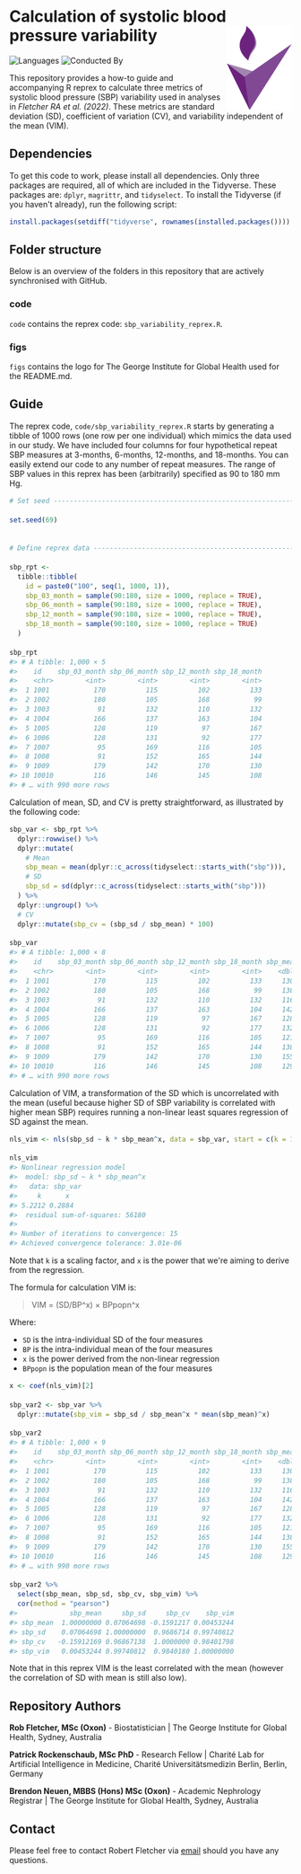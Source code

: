 # Calculation of systolic blood pressure variability <a href='https://www.georgeinstitute.org'><img src='figs/tgi.png' align="right" height="150" /></a>

<!-- badges: start -->
![Languages](https://img.shields.io/badge/Languages-R-6498d3)
![Conducted By](https://img.shields.io/badge/Conducted%20By-The%20George%20Institute%20for%20Global%20Health-72297c)
<!-- badges: end -->

This repository provides a how-to guide and accompanying R reprex to calculate three metrics of systolic blood pressure (SBP) variability used in analyses in *Fletcher RA et al. (2022)*. These metrics are standard deviation (SD), coefficient of variation (CV), and variability independent of the mean (VIM).


## Dependencies

To get this code to work, please install all dependencies. Only three packages are required, all of which are included in the Tidyverse. These packages are: `dplyr`, `magrittr`, and `tidyselect`. To install the Tidyverse (if you haven't already), run the following script:

``` r
install.packages(setdiff("tidyverse", rownames(installed.packages())))
```

## Folder structure

Below is an overview of the folders in this repository that are actively synchronised with GitHub.

### code

`code` contains the reprex code: `sbp_variability_reprex.R`.

### figs

`figs` contains the logo for The George Institute for Global Health used for the README.md.


## Guide

The reprex code, `code/sbp_variability_reprex.R` starts by generating a tibble of 1000 rows (one row per one individual) which mimics the data used in our study. We have included four columns for four hypothetical repeat SBP measures at 3-months, 6-months, 12-months, and 18-months. You can easily extend our code to any number of repeat measures. The range of SBP values in this reprex has been (arbitrarily) specified as 90 to 180 mm Hg. 

``` r
# Set seed ----------------------------------------------------------------

set.seed(69)


# Define reprex data ------------------------------------------------------

sbp_rpt <- 
  tibble::tibble( 
    id = paste0("100", seq(1, 1000, 1)),
    sbp_03_month = sample(90:180, size = 1000, replace = TRUE),
    sbp_06_month = sample(90:180, size = 1000, replace = TRUE),
    sbp_12_month = sample(90:180, size = 1000, replace = TRUE),
    sbp_18_month = sample(90:180, size = 1000, replace = TRUE)
  )

sbp_rpt
#> # A tibble: 1,000 × 5
#>    id    sbp_03_month sbp_06_month sbp_12_month sbp_18_month
#>    <chr>        <int>        <int>        <int>        <int>
#>  1 1001           170          115          102          133
#>  2 1002           180          105          168           99
#>  3 1003            91          132          110          132
#>  4 1004           166          137          163          104
#>  5 1005           128          119           97          167
#>  6 1006           128          131           92          177
#>  7 1007            95          169          116          105
#>  8 1008            91          152          165          144
#>  9 1009           179          142          170          130
#> 10 10010          116          146          145          108
#> # … with 990 more rows
```

Calculation of mean, SD, and CV is pretty straightforward, as illustrated by the following code:

``` r
sbp_var <- sbp_rpt %>%
  dplyr::rowwise() %>%
  dplyr::mutate(
    # Mean
    sbp_mean = mean(dplyr::c_across(tidyselect::starts_with("sbp"))),
    # SD
    sbp_sd = sd(dplyr::c_across(tidyselect::starts_with("sbp")))
  ) %>%
  dplyr::ungroup() %>%
  # CV
  dplyr::mutate(sbp_cv = (sbp_sd / sbp_mean) * 100)
  
sbp_var
#> # A tibble: 1,000 × 8
#>    id    sbp_03_month sbp_06_month sbp_12_month sbp_18_month sbp_mean sbp_sd sbp_cv
#>    <chr>        <int>        <int>        <int>        <int>    <dbl>  <dbl>  <dbl>
#>  1 1001           170          115          102          133     130    25.6   19.7
#>  2 1002           180          105          168           99     138    36.3   26.3
#>  3 1003            91          132          110          132     116.   17.1   14.7
#>  4 1004           166          137          163          104     142.   24.9   17.5
#>  5 1005           128          119           97          167     128.   25.3   19.8
#>  6 1006           128          131           92          177     132    30.2   22.9
#>  7 1007            95          169          116          105     121.   28.6   23.5
#>  8 1008            91          152          165          144     138    28.2   20.4
#>  9 1009           179          142          170          130     155.   20.0   12.9
#> 10 10010          116          146          145          108     129.   17.0   13.2
#> # … with 990 more rows
```

Calculation of VIM, a transformation of the SD which is uncorrelated with the mean (useful because higher SD of SBP variability is correlated with higher mean SBP) requires running a non-linear least squares regression of SD against the mean.

``` r 
nls_vim <- nls(sbp_sd ~ k * sbp_mean^x, data = sbp_var, start = c(k = 1, x = 1))

nls_vim
#> Nonlinear regression model
#>  model: sbp_sd ~ k * sbp_mean^x
#>   data: sbp_var
#>     k      x 
#> 5.2212 0.2884 
#>  residual sum-of-squares: 56180
#> 
#> Number of iterations to convergence: 15 
#> Achieved convergence tolerance: 3.01e-06
```

Note that `k` is a scaling factor, and `x` is the power that we're aiming to derive from the regression. 

The formula for calculation VIM is:

> VIM = (SD/BP^x) × BPpopn^x

Where:
- `SD` is the intra-individual SD of the four measures
- `BP` is the intra-individual mean of the four measures
- `x` is the power derived from the non-linear regression
- `BPpopn` is the population mean of the four measures

``` r
x <- coef(nls_vim)[2]

sbp_var2 <- sbp_var %>%
  dplyr::mutate(sbp_vim = sbp_sd / sbp_mean^x * mean(sbp_mean)^x)

sbp_var2
#> # A tibble: 1,000 × 9
#>    id    sbp_03_month sbp_06_month sbp_12_month sbp_18_month sbp_mean sbp_sd sbp_cv sbp_vim
#>    <chr>        <int>        <int>        <int>        <int>    <dbl>  <dbl>  <dbl>   <dbl>
#>  1 1001           170          115          102          133     130    25.6   19.7    25.8
#>  2 1002           180          105          168           99     138    36.3   26.3    36.0
#>  3 1003            91          132          110          132     116.   17.1   14.7    17.9
#>  4 1004           166          137          163          104     142.   24.9   17.5    24.5
#>  5 1005           128          119           97          167     128.   25.3   19.8    25.7
#>  6 1006           128          131           92          177     132    30.2   22.9    30.3
#>  7 1007            95          169          116          105     121.   28.6   23.5    29.4
#>  8 1008            91          152          165          144     138    28.2   20.4    27.9
#>  9 1009           179          142          170          130     155.   20.0   12.9    19.2
#> 10 10010          116          146          145          108     129.   17.0   13.2    17.2
#> # … with 990 more rows

sbp_var2 %>% 
  select(sbp_mean, sbp_sd, sbp_cv, sbp_vim) %>% 
  cor(method = "pearson")
#>             sbp_mean     sbp_sd     sbp_cv    sbp_vim
#> sbp_mean  1.00000000 0.07064698 -0.1591217 0.00453244
#> sbp_sd    0.07064698 1.00000000  0.9686714 0.99740812
#> sbp_cv   -0.15912169 0.96867138  1.0000000 0.98401798
#> sbp_vim   0.00453244 0.99740812  0.9840180 1.00000000
```

Note that in this reprex VIM is the least correlated with the mean (however the correlation of SD with mean is still also low).


## Repository Authors

**Rob Fletcher, MSc (Oxon)** - Biostatistician | The George Institute for Global Health, Sydney, Australia

**Patrick Rockenschaub, MSc PhD** - Research Fellow | Charité Lab for Artificial Intelligence in Medicine, Charité Universitätsmedizin Berlin, Berlin, Germany

**Brendon Neuen, MBBS (Hons) MSc (Oxon)** - Academic Nephrology Registrar | The George Institute for Global Health, Sydney, Australia


## Contact

Please feel free to contact Robert Fletcher via [email](mailto:rfletcher@georgeinstitute.org.au?subject=Inquiry) should you have any questions.
